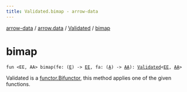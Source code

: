 ```yaml
---
title: Validated.bimap - arrow-data
---
```


[arrow-data](../../index.html) / [arrow.data](../index.html) / [Validated](index.html) / [bimap](./bimap.html)

# bimap

`fun <EE, AA> bimap(fe: (`[`E`](index.html#E)`) -> `[`EE`](bimap.html#EE)`, fa: (`[`A`](index.html#A)`) -> `[`AA`](bimap.html#AA)`): `[`Validated`](index.html)`<`[`EE`](bimap.html#EE)`, `[`AA`](bimap.html#AA)`>`

Validated is a [functor.Bifunctor](#), this method applies one of the
given functions.

